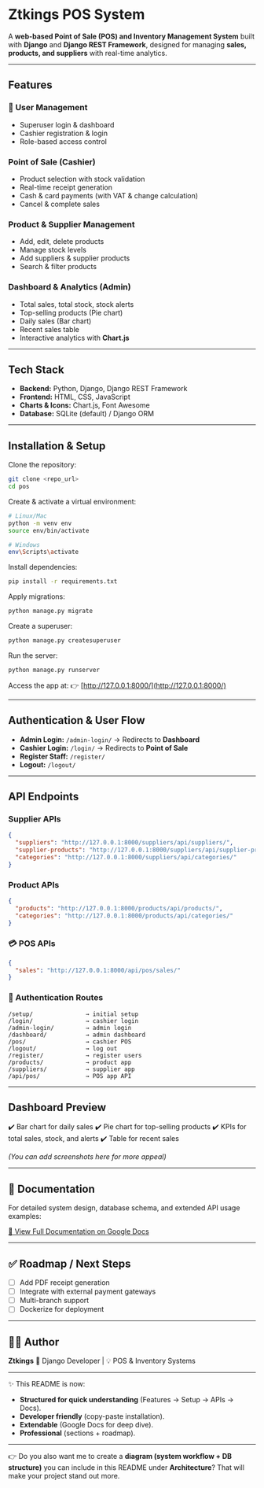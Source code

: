 
#  Ztkings POS System

A **web-based Point of Sale (POS) and Inventory Management System** built with **Django** and **Django REST Framework**, designed for managing **sales, products, and suppliers** with real-time analytics.

---

##  Features

### 👥 User Management

* Superuser login & dashboard
* Cashier registration & login
* Role-based access control

###  Point of Sale (Cashier)

* Product selection with stock validation
* Real-time receipt generation
* Cash & card payments (with VAT & change calculation)
* Cancel & complete sales

###  Product & Supplier Management

* Add, edit, delete products
* Manage stock levels
* Add suppliers & supplier products
* Search & filter products

###  Dashboard & Analytics (Admin)

* Total sales, total stock, stock alerts
* Top-selling products (Pie chart)
* Daily sales (Bar chart)
* Recent sales table
* Interactive analytics with **Chart.js**

---

##  Tech Stack

* **Backend:** Python, Django, Django REST Framework
* **Frontend:** HTML, CSS, JavaScript
* **Charts & Icons:** Chart.js, Font Awesome
* **Database:** SQLite (default) / Django ORM

---

## Installation & Setup

Clone the repository:

```bash
git clone <repo_url>
cd pos
```

Create & activate a virtual environment:

```bash
# Linux/Mac
python -m venv env
source env/bin/activate  

# Windows
env\Scripts\activate
```

Install dependencies:

```bash
pip install -r requirements.txt
```

Apply migrations:

```bash
python manage.py migrate
```

Create a superuser:

```bash
python manage.py createsuperuser
```

Run the server:

```bash
python manage.py runserver
```

Access the app at:
👉 [http://127.0.0.1:8000/](http://127.0.0.1:8000/)

---

##  Authentication & User Flow

* **Admin Login:** `/admin-login/` → Redirects to **Dashboard**
* **Cashier Login:** `/login/` → Redirects to **Point of Sale**
* **Register Staff:** `/register/`
* **Logout:** `/logout/`

---

##  API Endpoints

### Supplier APIs

```json
{
  "suppliers": "http://127.0.0.1:8000/suppliers/api/suppliers/",
  "supplier-products": "http://127.0.0.1:8000/suppliers/api/supplier-products/",
  "categories": "http://127.0.0.1:8000/suppliers/api/categories/"
}
```

###  Product APIs

```json
{
  "products": "http://127.0.0.1:8000/products/api/products/",
  "categories": "http://127.0.0.1:8000/products/api/categories/"
}
```

### 💳 POS APIs

```json
{
  "sales": "http://127.0.0.1:8000/api/pos/sales/"
}
```

### 🔐 Authentication Routes

```
/setup/               → initial setup
/login/               → cashier login
/admin-login/         → admin login
/dashboard/           → admin dashboard
/pos/                 → cashier POS
/logout/              → log out
/register/            → register users
/products/            → product app
/suppliers/           → supplier app
/api/pos/             → POS app API
```

---

##  Dashboard Preview

✔️ Bar chart for daily sales
✔️ Pie chart for top-selling products
✔️ KPIs for total sales, stock, and alerts
✔️ Table for recent sales

*(You can add screenshots here for more appeal)*

---

## 📄 Documentation

For detailed system design, database schema, and extended API usage examples:

[📘 View Full Documentation on Google Docs](https://docs.google.com/document/d/1qnreRTBMn6BPtO4U4MOZqOW2M2toNhR46DgxaTCypt4/edit?usp=sharing)

---

## ✅ Roadmap / Next Steps

* [ ] Add PDF receipt generation
* [ ] Integrate with external payment gateways
* [ ] Multi-branch support
* [ ] Dockerize for deployment

---

## 👨‍💻 Author

**Ztkings**
💼 Django Developer | 💡 POS & Inventory Systems

---

✨ This README is now:

* **Structured for quick understanding** (Features → Setup → APIs → Docs).
* **Developer friendly** (copy-paste installation).
* **Extendable** (Google Docs for deep dive).
* **Professional** (sections + roadmap).

---

👉 Do you also want me to create a **diagram (system workflow + DB structure)** you can include in this README under **Architecture**? That will make your project stand out more.

